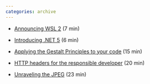 ```yaml
---
categories: archive
---
```


- [Announcing WSL 2](https://devblogs.microsoft.com/commandline/announcing-wsl-2/ "https://devblogs.microsoft.com/commandline/announcing-wsl-2/") (7 min)

- [Introducing .NET 5](https://devblogs.microsoft.com/dotnet/introducing-net-5/ "https://devblogs.microsoft.com/dotnet/introducing-net-5/") (6 min)
- [Applying the Gestalt Principles to your code](https://yetanotherchris.dev/clean-code/gestalt-principles/ "https://yetanotherchris.dev/clean-code/gestalt-principles/") (15 min)

- [HTTP headers for the responsible developer](https://www.twilio.com/blog/a-http-headers-for-the-responsible-developer "https://www.twilio.com/blog/a-http-headers-for-the-responsible-developer") (20 min)

- [Unraveling the JPEG](https://parametric.press/issue-01/unraveling-the-jpeg/ "https://parametric.press/issue-01/unraveling-the-jpeg/") (23 min)

